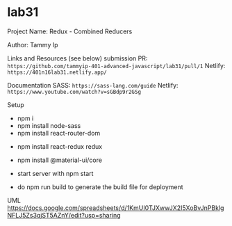 # lab31

Project Name: Redux - Combined Reducers

Author: Tammy Ip

Links and Resources (see below)
submission PR: `https://github.com/tammyip-401-advanced-javascript/lab31/pull/1`
Netlify: `https://401n16lab31.netlify.app/`


Documentation
SASS: `https://sass-lang.com/guide`
Netlify: `https://www.youtube.com/watch?v=sGBdp9r2GSg`


Setup 

+ npm i
+ npm install node-sass
+ npm install react-router-dom
<!-- + npm install react-bootstrap bootstrap -->
+ npm install react-redux redux
+ npm install @material-ui/core
+ start server with npm start

+ do npm run build to generate the build file for deployment


UML
https://docs.google.com/spreadsheets/d/1KmUI0TJXwwJX2I5XoBvJnPBklgNFLJ5Zs3qjST5AZnY/edit?usp=sharing

